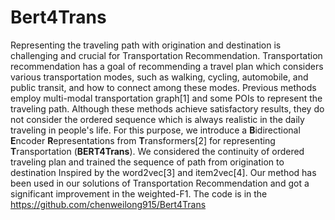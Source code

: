 # Bert4Trans

Representing the traveling path with origination and destination is challenging and crucial for Transportation Recommendation. Transportation recommendation has a goal of recommending a travel plan which considers various transportation modes, such as walking, cycling, automobile, and public transit, and how to connect among these modes. Previous methods employ multi-modal transportation graph[1] and some POIs to represent the traveling path. Although these methods achieve satisfactory results, they do not consider the ordered sequence which is always realistic in the daily traveling in people's life. For this purpose, we introduce a **B**idirectional **E**ncoder **R**epresentations from **T**ransformers[2] for representing **T**ransportation (**BERT4Trans**). We considered the continuity of ordered traveling plan and trained the sequence of path from origination to destination Inspired by the word2vec[3] and item2vec[4]. Our method has been used in our solutions of Transportation Recommendation and got a significant improvement in the weighted-F1. The code is in the https://github.com/chenweilong915/Bert4Trans
